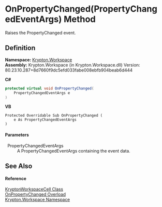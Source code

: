 # OnPropertyChanged(PropertyChangedEventArgs) Method


Raises the PropertyChanged event.



## Definition
**Namespace:** <a href="0dbf488f-9676-a1e5-a949-1b4bcea03d52.md">Krypton.Workspace</a>  
**Assembly:** Krypton.Workspace (in Krypton.Workspace.dll) Version: 80.23.10.287+8d7660f9dc5efd033fabe008ebfb904beab6d444

**C#**
``` C#
protected virtual void OnPropertyChanged(
	PropertyChangedEventArgs e
)
```
**VB**
``` VB
Protected Overridable Sub OnPropertyChanged ( 
	e As PropertyChangedEventArgs
)
```



#### Parameters
<dl><dt>  PropertyChangedEventArgs</dt><dd>A PropertyChangedEventArgs containing the event data.</dd></dl>

## See Also


#### Reference
<a href="b97e121c-fcc0-2249-475a-015f2aa73754.md">KryptonWorkspaceCell Class</a>  
<a href="69e9b8c3-dcce-5816-6e02-a02d1b6a2fb0.md">OnPropertyChanged Overload</a>  
<a href="0dbf488f-9676-a1e5-a949-1b4bcea03d52.md">Krypton.Workspace Namespace</a>  
